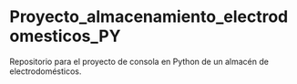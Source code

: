 # Proyecto_almacenamiento_electrodomesticos_PY
Repositorio para el proyecto de consola en Python de un almacén de electrodomésticos.
